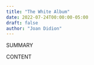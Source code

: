 ```yaml
---
title: "The White Album"
date: 2022-07-24T00:00:00-05:00
draft: false
author: "Joan Didion"
---
```


SUMMARY

<!--more-->

CONTENT
